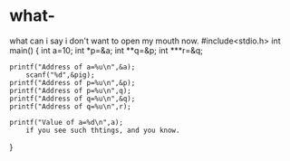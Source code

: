 # what-
what can i say
i don't want to open my mouth now.
#include<stdio.h>
int main()
{
	int a=10;
	int *p=&a;
	int **q=&p;
	int ***r=&q;
	
	printf("Address of a=%u\n",&a);
        scanf("%d",&pig);
	printf("Address of p=%u\n",&p);
	printf("Address of p=%u\n",q);
	printf("Address of q=%u\n",&q);
	printf("Address of q=%u\n",r);
	
	printf("Value of a=%d\n",a);
        if you see such thtings, and you know.
}
